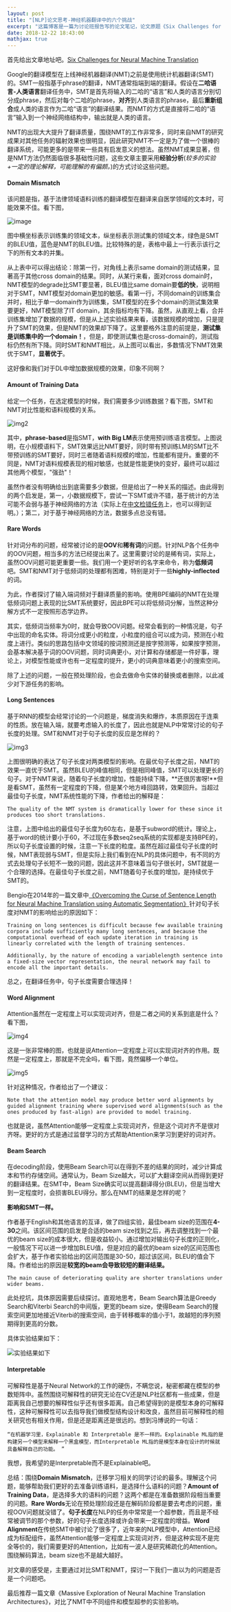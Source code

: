 ```yaml
---
layout: post
title: "[NLP]论文思考-神经机器翻译中的六个挑战"
excerpt: "这篇博客是一篇为讨论班报告写的论文笔记，论文原题《Six Challenges for Neural Machine Translation》，时间2017年，作者来自JHU的Philipp Koehn等人。虽然有标题党之嫌，但是论文很实用。论文指出了NMT中的domain mismatch, amount of training data, rare words, long sentences, word alignment,beam search相关问题。"
date: 2018-12-22 18:43:00
mathjax: true
---
```


首先给出文章地址吧。[Six Challenges for Neural Machine Translation](https://arxiv.org/abs/1706.03872)

Google的翻译模型在上线神经机器翻译(NMT)之前是使用统计机器翻译(SMT)的。SMT一般指基于phrase的翻译，NMT通常指端到端的翻译。假设在**二哈语言-人类语言**翻译任务中，SMT是首先将输入的二哈的“语言”和人类的语言分别切分成phrase，然后对每个二哈的phrase，**对齐**到人类语言的phrase，最后**重新组合**成人类的语言作为二哈“语言”的翻译结果。而NMT的方式是直接将二哈的“语言”输入到一个神经网络结构中，输出就是人类的语言。

NMT的出现大大提升了翻译质量，围绕NMT的工作非常多，同时来自NMT的研究成果对其他任务的辐射效果也很明显，因此研究NMT不一定是为了做一个很棒的翻译系统，可能更多的是带来一些具有启发意义的想法。虽然NMT成果显著，但是NMT方法仍然面临很多基础性问题，这些文章主要采用**经验分析**(_较多的实验+一定的理论解释，可能理解的有偏颇。_)的方式讨论这些问题。

#### Domain Mismatch

该问题是指，基于法律领域语料训练的翻译模型在翻译来自医学领域的文本时，可能效果不佳。看下图，

![image](http://wx4.sinaimg.cn/mw690/aba7d18bgy1fyfu0flfpzj20vq0kfjup.jpg)

图中横坐标表示训练集的领域文本，纵坐标表示测试集的领域文本，绿色是SMT的BLEU值，蓝色是NMT的BLEU值。比较特殊的是，表格中最上一行表示该行之下的所有文本的并集。

从上表中可以得出结论：除第一行，对角线上表示same domain的测试结果，显著高于其他cross domain的结果。同时，从某行来看，面对cross domain时，NMT模型的degrade比SMT要显著，BLEU值比same domain要**低的快**，说明相对于SMT，NMT模型对domain更加的敏感。看第一行，不同domain的训练集合并时，相比于单一domain作为训练集，SMT模型的在多个domain的测试集效果要更好，NMT模型除了IT domain，其余指标均有下降。虽然，从直观上看，合并训练集增加了数据的规模，但是从上述实验结果来看，该数据规模的增加，只是提升了SMT的效果，但是NMT的效果却下降了。这里要格外注意的前提是，**测试集是训练集中的一个domain！**，但是，即使测试集也是cross-domain的，测试指标仍然有所下降。同时SMT和NMT相比，从上图可以看出，多数情况下NMT效果优于SMT，**显著优于**。

这好像和我们对于DL中增加数据规模的效果，印象不同啊？

#### Amount of Training Data

给定一个任务，在选定模型的时候，我们需要多少训练数据？看下图，SMT和NMT对比性能和语料规模的关系。

![img2](http://wx2.sinaimg.cn/mw690/aba7d18bgy1fyfurtg7nwj20g10nhn15.jpg)

其中，**phrase-based**是指SMT，**with Big LM**表示使用预训练语言模型。上图说明，在小规模语料下，SMT效果远比NMT要好，同时带有预训练LM的SMT比不带预训练的SMT要好，同时三者随着语料规模的增加，性能都有提升。重要的不同是，NMT对语料规模表现的相对敏感，也就是性能更快的变好，最终可以超过其他两个模型，"强劲"！

虽然作者没有明确给出到底需要多少数据，但是给出了一种关系的描述。由此得到的两个启发是，第一，小数据规模下，尝试一下SMT或许不错，基于统计的方法可能不会弱与基于神经网络的方法（实际上在[中文检错任务](https://zhpmatrix.github.io/2018/12/17/chinese-spell-checker/)上，也可以得到证明。）；第二，对于基于神经网络的方法，数据多点总没有错。

#### Rare Words

针对词分布的问题，经常被讨论的是**OOV**和**稀有词**的问题。针对NLP各个任务中的OOV问题，相当多的方法已经提出来了。这里需要讨论的是稀有词，实际上，虽然OOV问题可能更重要一些。我们用一个更好听的名字来命令，称为**低频词**吧。SMT和NMT对于低频词的处理都有困难，特别是对于一些**highly-inflected**的词。

为此，作者探讨了输入端词频对于翻译质量的影响。使用BPE编码的NMT在处理低频词问题上表现的比SMT系统要好，因此BPE可以将低频词分解，当然这种分解方式不一定按照形态学边界。

其实，低频词当频率为0时，就会导致OOV问题。经常会看到的一种情况是，句子中出现的命名实体。将词分成更小的粒度，小粒度的组合可以成为词，预测在小粒度上进行。类似的思路包括中文领域的按词预测还是按字预测等，如果按字预测，会基本解决基于词的OOV问题，同时词典更小，对计算和存储都是一件好事，理论上，对模型性能或许也有一定程度的提升，更小的词典意味着更小的搜索空间。

除了上述的问题，一般在预处理阶段，也会去做命令实体的替换或者删除，以此减少对下游任务的影响。

#### Long Sentences

基于RNN的模型会经常讨论的一个问题是，梯度消失和爆炸，本质原因在于连乘的性质。放在输入端，就要考虑输入的长度了，因此也就是NLP中常常讨论的句子长度的处理。SMT和NMT对于句子长度的反应是怎样的？

![img3](http://wx1.sinaimg.cn/mw690/aba7d18bgy1fyfv2rnhtbj20km0men0y.jpg)

上图很明确的表达了句子长度对两类模型的影响。在最优句子长度之前，NMT的效果一直优于SMT。虽然BLEU的峰值相同，但是相同峰值，SMT可以处理更长的句子。对于NMT来说，随着句子长度的增加，性能持续下降，**还很厉害呀!**但是看SMT，虽然有一定程度的下降，但是某个地方峰回路转，效果回升。当超过最佳句子长度，NMT系统性能的下降，作者给出的解释是：
    
    The quality of the NMT system is dramatically lower for these since it produces too short translations.

注意，上图中给出的最佳句子长度为60左右，是基于subword的统计。理论上，基于word的统计要小于60，不过现在多数seq2seq系统的实现都是支持BPE的，所以句子长度设置的时候，注意一下长度的粒度。虽然在超过最佳句子长度的时候，NMT表现弱与SMT，但是实际上我们看到在NLP的具体问题中，有不同的方式去处理句子长短不一致的问题，因此这并不意味着当句子很长时，SMT就是一个合理的选择。在最佳句子长度之前，NMT随着句子长度的增加，是持续优于SMT的。

Bengio在2014年的一篇文章中[《Overcoming the Curse of Sentence Length for Neural Machine Translation using Automatic Segmentation》](https://arxiv.org/pdf/1409.1257.pdf)针对句子长度对NMT的影响给出的原因如下：

    Training on long sentences is difficult because few available training corpora include sufficiently many long sentences, and because the computational overhead of each update iteration in training is linearly correlated with the length of training sentences.

    Additionally, by the nature of encoding a variablelength sentence into a fixed-size vector representation, the neural network may fail to encode all the important details.

总之，在翻译任务中，句子长度需要合理选择！

#### Word Alignment

Attention虽然在一定程度上可以实现词对齐，但是二者之间的关系到底是什么？看下图，

![img4](http://wx2.sinaimg.cn/mw690/aba7d18bgy1fyfw5e3edpj20jh0nigof.jpg)

这是一张非常棒的图，也就是说Attention一定程度上可以实现词对齐的作用。既然是一定程度上，那就是不完全吗，看下图，竟然偏移一个单位。

![img5](http://wx4.sinaimg.cn/mw690/aba7d18bgy1fyfw7jtibpj20jt0mjdia.jpg)

针对这种情况，作者给出了一个建议：

    Note that the attention model may produce better word alignments by guided alignment training where supervised word alignments(such as the ones produced by fast-align) are provided to model training.

也就是说，虽然Attention能够一定程度上实现词对齐，但是这个词对齐不是很对齐呀。更好的方式是通过监督学习的方式帮助Attention来学习到更好的词对齐。


#### Beam Search

在decoding阶段，使用Beam Search可以在得到不差的结果的同时，减少计算成本和节约存储空间。通常认为，Beam Size越大，可以扩大翻译空间从而得到更好的翻译结果。在SMT中，Beam Size确实可以提高翻译得分(BLEU)，但是当增大到一定程度时，会损害BLEU得分。那么在NMT的结果是怎样的呢？

**影响和SMT一样。**

作者基于English和其他语言的互译，做了四组实验，最佳beam size的范围在**4-30**之间。该区间范围的启发是合适的beam size找到之后，再去调整找到一个最优的beam size的成本很大，但是收益较小。通过增加对输出句子长度的正则化，一般情况下可以进一步增加BLEU值，但是对应的最优的beam size的区间范围也会扩大，基于作者实验给出的区间范围是30-50，超过该区间，BLEU的值会下降。作者给出的原因是**较宽的beam会导致较短的翻译结果。**

    The main cause of deteriorating quality are shorter translations under wider beams.

此处挖坑，具体原因需要后续探讨。直观地思考，Beam Search算法是Greedy Search和Viterbi Search的中间版，更宽的beam size，使得Beam Search的搜索空间更加地接近Viterbi的搜索空间，由于转移概率的值小于1，故越短的序列预期得到更高的分数。

具体实验结果如下：

![实验结果如下](http://wx4.sinaimg.cn/mw690/aba7d18bgy1fyftvbdcxjj20kk0qwgse.jpg)



#### Interpretable

可解释性是基于Neural Network的工作的硬伤，不瞒您说，秘密都藏在模型的参数矩阵中。虽然围绕可解释性的研究无论在CV还是NLP社区都有一些成果，但是距离我自己想要的解释性似乎还有很多距离。自己希望得到的是模型本身的可解释性，这种可解释性可以去指导我们做模型结构设计和改良，虽然目前可解释性的相关研究也有相关作用，但是还是距离还是很远的。想到冯博说的一句话：

    “在机器学习里，Explainable 和 Interpretable 是不一样的。Explainable ML指的是构建另一个模型来解释一个黑盒模型，而Interpretable ML指的是模型本身在设计的时候就具备解释自己的功能。 ”

我想，我希望的是Interpretable而不是Explainable吧。

总结：围绕**Domain Mismatch**，迁移学习相关的同学讨论的最多。理解这个问题，能够帮助我们更好的去准备训练语料，是选择什么语料的问题？**Amount of Training Data**，是选择多大的语料的问题？这两个都是在准备数据阶段相当重要的问题。**Rare Words**无论在预处理阶段还是在解码阶段都是要去考虑的问题，重视OOV问题就没错了。**句子长度**在NLP的任务中常常是一个超参数，而且是不经常被调节的那个参数，好的句子长度选择或许会带来一定程度的增益。**Word Alignment**在传统SMT中被讨论了很多了，近年来的NLP模型中，Attention已经成为标配组件，虽然Attention能够一定程度上实现词对齐，但是这种实现不是完全等价的，我们需要更好的Attention，比如有一波人是研究稀疏化的Attention。围绕解码算法，beam size也不是越大越好。

对文章的感受是，主要通过对比SMT和NMT，探讨一下我们一直以为的问题是否是一个问题吧。

最后推荐一篇文章《Massive Exploration of Neural Machine Translation Architectures》，对比了NMT中不同组件和模型超参的实验影响。














